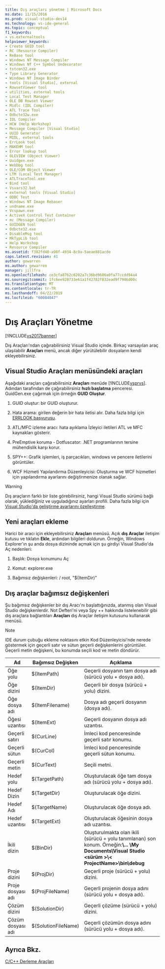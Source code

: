 ```yaml
---
title: Dış araçları yönetme | Microsoft Docs
ms.date: 11/15/2016
ms.prod: visual-studio-dev14
ms.technology: vs-ide-general
ms.topic: conceptual
f1_keywords:
- vs.externaltools
helpviewer_keywords:
- Create GUID tool
- RC (Resource Compiler)
- ReBase tool
- Windows NT Message Compiler
- Windows NT C++ Symbol Undecorator
- tstcon32.exe
- Type Library Generator
- Windows NT Image Binder
- tools [Visual Studio], external
- RowsetViewer tool
- utilities, external tools
- Local Test Manager
- OLE DB Rowset Viewer
- Midlc (IDL Compiler)
- ATL Trace Tool
- Odbcte32w.exe
- IDL Compiler
- HCW (Help Workshop)
- Message Compiler [Visual Studio]
- UUID Generator
- MIDL, external tools
- ErrLook tool
- MAKEHM tool
- Error lookup tool
- OLEVIEW (Object Viewer)
- Uuidgen.exe
- WebDbg tool
- OLE/COM Object Viewer
- LTM (Local Test Manager)
- ATLTraceTool.exe
- Bind tool
- Vsvars32.bat
- external tools [Visual Studio]
- ODBC Test
- Windows NT Image Rebaser
- undname.exe
- Vcspawn.exe
- ActiveX Control Test Container
- mc (Message Compiler)
- GUIDGEN tool
- Odbcte32.exe
- DisableMsg tool
- MkTypLib tool
- Help Workshop
- Resource Compiler
ms.assetid: f382fd40-a98f-4934-8c9a-5aeae881acde
caps.latest.revision: 41
author: gewarren
ms.author: gewarren
manager: jillfra
ms.openlocfilehash: ce3cfa8762c6202a7c36bd9606a0fa77ccdd94a4
ms.sourcegitcommit: 1fc6ee928733e61a1f42782f832ead9f7946d00c
ms.translationtype: MT
ms.contentlocale: tr-TR
ms.lasthandoff: 04/22/2019
ms.locfileid: "60084047"
---
```

# <a name="managing-external-tools"></a>Dış Araçları Yönetme
[!INCLUDE[vs2017banner](../includes/vs2017banner.md)]

Dış Araçları'ndan çağırabilirsiniz Visual Studio içinde. Birkaç varsayılan araç ulaşılabilir **Araçları** menü, ancak diğer yürütülebilir dosyaların kendi ekleyebilirsiniz.  
  
## <a name="tools-available-on-the-visual-studio-tools-menu"></a>Visual Studio Araçları menüsündeki araçları  
 Aşağıdaki araçları çağırabilirsiniz **Araçları** menüde [!INCLUDE[vsprvs](../includes/vsprvs-md.md)]. Adından tarafından de çağırabilirsiniz **hızlı başlatma** penceresi. GuidGen.exe çağırmak için örneğin **GUID Oluştur**.  
  
1. GUID oluştur: bir GUID oluşturur.  
  
2. Hata arama: girilen değerin bir hata iletisi alır. Daha fazla bilgi için [ERRLOOK başvurusu](http://msdn.microsoft.com/library/6040ffc1-2355-4a45-8998-84cbcba4ca91).  
  
3. ATL/MFC izleme aracı: hata ayıklama İzleyici iletileri ATL ve MFC kaynakları gösterir.  
  
4. PreEmptive koruma - Dotfuscator: .NET programlarının tersine mühendislik karşı korur.  
  
5. SPY++: Grafik işlemleri, iş parçacıkları, windows ve pencere iletilerini görüntüler.  
  
6. WCF Hizmeti Yapılandırma Düzenleyicisi: Oluşturma ve WCF hizmetleri için yapılandırma ayarlarını değiştirmenize olanak sağlar.  
  
> [!WARNING]
>  Dış araçların farklı bir liste görebilirsiniz, hangi Visual Studio sürümü bağlı olarak, yüklediğiniz ve uyguladığınız ayarları profili. Daha fazla bilgi için [Visual Studio'da geliştirme ayarlarını özelleştirme](http://msdn.microsoft.com/22c4debb-4e31-47a8-8f19-16f328d7dcd3).  
  
## <a name="adding-new-tools"></a>Yeni araçları ekleme  
 Harici bir aracı için ekleyebilirsiniz **Araçları** menüsü. Açık **dış Araçlar** iletişim kutusu ve tıklatın **Ekle**, ardından bilgileri doldurun. Örneğin, Windows Explorer'ın şu anda dosya dizininde açmak için şu girdiyi Visual Studio'da Aç nedenleri:  
  
1. Başlık: Dosya konumunu Aç  
  
2. Komut: explorer.exe  
  
3. Bağımsız değişkenleri: / root, "$(ItemDir)"  
  
## <a name="arguments-for-external-tools"></a>Dış araçlar bağımsız değişkenleri  
 Şu bağımsız değişkenler bir dış Aracı'nı başlattığınızda, atanmış olan Visual Studio değişkenlerdir. Not Defteri'ni veya Spy ++ hakkında listelenebilir gibi dış araçlara bağlantıları **Araçları** dış Araçlar iletişim kutusunu kullanarak menüsü.  
  
> [!NOTE]
>  IDE durum çubuğu ekleme noktasını etkin Kod Düzenleyicisi'nde nerede göstermek için geçerli satır ve sütun geçerli değişkenlerini görüntüler. Geçerli metin değişkeni, bu konumda seçili kod ve metin döndürür.  
  
|Ad|Bağımsız Değişken|Açıklama|  
|----------|--------------|-----------------|  
|Öğe yolu|$(ItemPath)|Geçerli dosyanın tam dosya adı (sürücü yolu + dosya adı).|  
|Öğe dizini|$(ItemDir)|Geçerli bir dosya (sürücü + yolu) dizini.|  
|Öğe dosya adı|$(ItemFilename)|Dosya adı geçerli dosyanın (dosya adı).|  
|Öğesi uzantısı|$(ItemExt)|Geçerli dosyanın dosya adı uzantısı.|  
|Geçerli satırı|$(CurLine)|İmleci kod penceresinde geçerli satır konumu.|  
|Geçerli sütun|$(CurCol)|İmleci kod penceresinde geçerli sütun konumu.|  
|Geçerli metin|$(CurText)|Seçili metni.|  
|Hedef yolu|$(TargetPath)|Oluşturulacak öğe tam dosya adı (sürücü yolu + dosya adı).|  
|Hedef Dizin|$(TargetDir)|Oluşturulacak öğe dizini.|  
|Hedef Adı|$(TargetName)|Oluşturulacak öğe dosya adı.|  
|Hedef uzantısı|$(TargetExt)|Oluşturulacak öğesinin dosya adı uzantısı.|  
|İkili dizin|$(BinDir)|Oluşturulmakta olan ikili (sürücü + yolu tanımlanan) son konum. Örneğin:**\\... \My Documents\Visual Studio \<sürüm >\\< ProjectName\>\bin\debug**|  
|Proje dizini|$(ProjDir)|Geçerli proje (sürücü + yolu) dizini.|  
|Proje dosyası adı|$(ProjFileName)|Geçerli projenin dosya adını (sürücü yolu + dosya adı).|  
|Çözüm dizini|$(SolutionDir)|Geçerli çözüme (sürücü + yolu) dizini.|  
|Çözüm dosyası adı|$(SolutionFileName)|Geçerli çözümün dosya adını (sürücü yolu + dosya adı).|  
  
## <a name="see-also"></a>Ayrıca Bkz.  
 [C/C++ Derleme Araçları](http://msdn.microsoft.com/library/48d9daf4-6bbf-473a-8ce2-bf2923b69f80)
